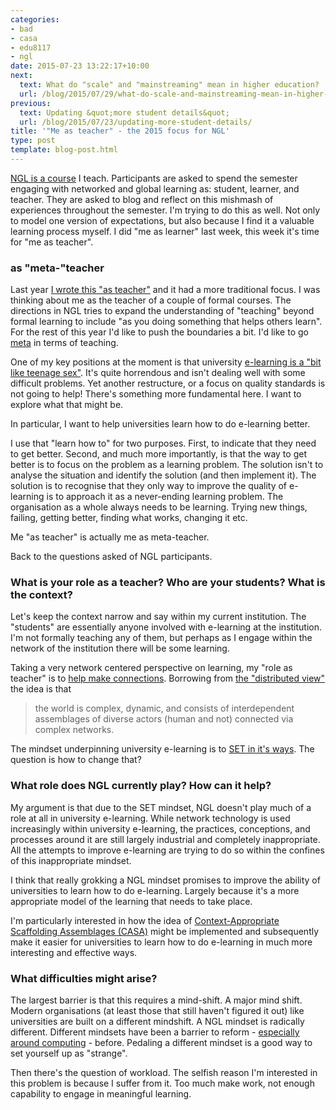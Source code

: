 ```yaml
---
categories:
- bad
- casa
- edu8117
- ngl
date: 2015-07-23 13:22:17+10:00
next:
  text: What do "scale" and "mainstreaming" mean in higher education?
  url: /blog/2015/07/29/what-do-scale-and-mainstreaming-mean-in-higher-education/
previous:
  text: Updating &quot;more student details&quot;
  url: /blog/2015/07/23/updating-more-student-details/
title: '"Me as teacher" - the 2015 focus for NGL'
type: post
template: blog-post.html
---
```

[NGL is a course](http://netgl.wordpress.com/) I teach. Participants are asked to spend the semester engaging with networked and global learning as: student, learner, and teacher. They are asked to blog and reflect on this mishmash of experiences throughout the semester. I'm trying to do this as well. Not only to model one version of expectations, but also because I find it a valuable learning process myself. I did "me as learner" last week, this week it's time for "me as teacher".

### as "meta-"teacher

Last year [I wrote this "as teacher"](/blog/2014/07/27/me-as-a-teacher/) and it had a more traditional focus. I was thinking about me as the teacher of a couple of formal courses. The directions in NGL tries to expand the understanding of "teaching" beyond formal learning to include "as you doing something that helps others learn". For the rest of this year I'd like to push the boundaries a bit. I'd like to go [meta](https://en.wikipedia.org/wiki/Meta) in terms of teaching.

One of my key positions at the moment is that university [e-learning is a "bit like teenage sex"](http://www.usq.edu.au/learning-teaching/USQSalon/JonesAlbion). It's quite horrendous and isn't dealing well with some difficult problems. Yet another restructure, or a focus on quality standards is not going to help! There's something more fundamental here. I want to explore what that might be.

In particular, I want to help universities learn how to do e-learning better.

I use that "learn how to" for two purposes. First, to indicate that they need to get better. Second, and much more importantly, is that the way to get better is to focus on the problem as a learning problem. The solution isn't to analyse the situation and identify the solution (and then implement it). The solution is to recognise that they only way to improve the quality of e-learning is to approach it as a never-ending learning problem. The organisation as a whole always needs to be learning. Trying new things, failing, getting better, finding what works, changing it etc.

Me "as teacher" is actually me as meta-teacher.

Back to the questions asked of NGL participants.

### What is your role as a teacher? Who are your students? What is the context?

Let's keep the context narrow and say within my current institution. The "students" are essentially anyone involved with e-learning at the institution. I'm not formally teaching any of them, but perhaps as I engage within the network of the institution there will be some learning.

Taking a very network centered perspective on learning, my "role as teacher" is to [help make connections](/blog/2015/01/13/this-year-its-all-about-the-connections/). Borrowing from [the "distributed view"](/blog/2014/09/21/breaking-bad-to-bridge-the-realityrhetoric-chasm/#badset) the idea is that

> the world is complex, dynamic, and consists of interdependent assemblages of diverse actors (human and not) connected via complex networks.

The mindset underpinning university e-learning is to [SET in it's ways](/blog/2014/09/21/breaking-bad-to-bridge-the-realityrhetoric-chasm/#badset). The question is how to change that?

### What role does NGL currently play? How can it help?

My argument is that due to the SET mindset, NGL doesn't play much of a role at all in university e-learning. While network technology is used increasingly within university e-learning, the practices, conceptions, and processes around it are still largely industrial and completely inappropriate. All the attempts to improve e-learning are trying to do so within the confines of this inappropriate mindset.

I think that really grokking a NGL mindset promises to improve the ability of universities to learn how to do e-learning. Largely because it's a more appropriate model of the learning that needs to take place.

I'm particularly interested in how the idea of [Context-Appropriate Scaffolding Assemblages (CASA)](/blog/2015/01/13/this-year-its-all-about-the-connections/#casa) might be implemented and subsequently make it easier for universities to learn how to do e-learning in much more interesting and effective ways.

### What difficulties might arise?

The largest barrier is that this requires a mind-shift. A major mind shift. Modern organisations (at least those that still haven't figured it out) like universities are built on a different mindshift. A NGL mindset is radically different. Different mindsets have been a barrier to reform - [especially around computing](http://www.papert.org/articles/school_reform.html) - before. Pedaling a different mindset is a good way to set yourself up as "strange".

Then there's the question of workload. The selfish reason I'm interested in this problem is because I suffer from it. Too much make work, not enough capability to engage in meaningful learning.